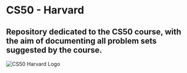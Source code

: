 # CS50 - Harvard

## Repository dedicated to the CS50 course, with the aim of documenting all problem sets suggested by the course.

![CS50 Harvard Logo]([URL-da-imagem](https://i.imgur.com/gYV5xBm.png))
